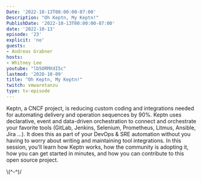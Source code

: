 ```yaml
---
Date: '2022-10-13T08:00:00-07:00'
Description: "Oh Keptn, My Keptn!"
PublishDate: '2022-10-13T00:00:00-07:00'
date: '2022-10-13'
episode: '23'
explicit: 'no'
guests:
- Andreas Grabner
hosts:
- Whitney Lee
youtube: "lb5ORMXdI5c"
lastmod: '2020-10-09'
title: "Oh Keptn, My Keptn!"
twitch: vmwaretanzu
type: tv-episode
---
```


Keptn, a CNCF project, is reducing custom coding and integrations needed for automating delivery and operation sequences by 90%. Keptn uses declarative, event and data-driven orchestration to connect and orchestrate your favorite tools (GitLab, Jenkins, Selenium, Prometheus, Litmus, Ansible, Jira …). It does this as part of your DevOps & SRE automation without you having to worry about writing and maintaining tool integrations. In this session, you'll learn how Keptn works, how the community is adopting it, how you can get started in minutes, and how you can contribute to this open source project.



\\(^-^)/

